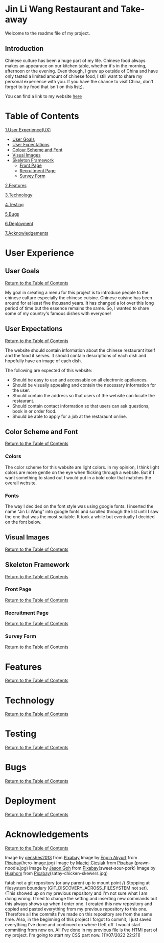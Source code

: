 # Jin Li Wang Restaurant and Take-away

Welcome to the readme file of my project.

## Introduction
Chinese culture has been a huge part of my life. Chinese food always makes an appearace on our kitchen table, whether it's in the morning, afternoon or the evening. Even though, I grew up outside of China and have only tasted a limited amount of chinese food, I still want to share my personal experience with you. If you have the chance to visit China, don't forget to try food that isn't on this list;).

You can find a link to my website [here]()

# Table of Contents
[1.User Experience(UX)]()
- [User Goals](#user-goals)
- [User Expectations](#user-expectations)
- [Colour Scheme and Font](#color-scheme-and-font)
- [Visual Images](#visual-images)
- [Skeleton Framework](#skeleton-framework)
    - [Front Page](#front-page)
    - [Recruitment Page](#recruitment-page)
    - [Survey Form](#survey-form)

[2.Features](#features)

[3.Technology](#technology)

[4.Testing](#testing)

[5.Bugs](#bugs)

[6.Deployment](#deployment)

[7.Acknowledgements](#acknowledgements)

# User Experience

## User Goals

[Return to the Table of Contents](#table-of-contents)

My goal in creating a menu for this project is to introduce people to the chinese culture especially the chinese cuisine. Chinese cuisine has been around for at least five thousand years. It has changed a lot over this long period of time but the essence remains the same. So, I wanted to share some of my country's famous dishes with everyone!
## User Expectations

[Return to the Table of Contents](#table-of-contents)

The website should contain information about the chinese restaurant itself and the food it serves. It should contain descriptions of each dish and hopefully have an image of each dish.

The following are expected of this website:

* Should be easy to use and accessable on all electronic appliances.
* Should be visually appealing and contain the necessary information for the user.
* Should contain the address so that users of the website can locate the restaurant.
* Should contain contact information so that users can ask questions, book in or order food.
* Should be able to apply for a job at the restaraunt online.
## Color Scheme and Font

[Return to the Table of Contents](#table-of-contents)
### Colors

The color scheme for this website are light colors. In my opinion, I think light colors are more gentle on the eye when flicking through a website. But if I want something to stand out I would put in a bold color that matches the overall website. 

### Fonts

The way I decided on the font style was using google fonts. I inserted the name "Jin Li Wang" into google fonts and scrolled through the list until I saw the one that was the most suitable. It took a while but eventually I decided on the font below.
## Visual Images

[Return to the Table of Contents](#table-of-contents)
## Skeleton Framework

[Return to the Table of Contents](#table-of-contents)
### Front Page

[Return to the Table of Contents](#table-of-contents)
### Recruitment Page

[Return to the Table of Contents](#table-of-contents)
### Survey Form

[Return to the Table of Contents](#table-of-contents)

# Features

[Return to the Table of Contents](#table-of-contents)
# Technology

[Return to the Table of Contents](#table-of-contents)
# Testing

[Return to the Table of Contents](#table-of-contents)
# Bugs

[Return to the Table of Contents](#table-of-contents)
# Deployment

[Return to the Table of Contents](#table-of-contents)
# Acknowledgements

[Return to the Table of Contents](#table-of-contents)
















Image by <a href="https://pixabay.com/users/genshes2013-8372779/?utm_source=link-attribution&amp;utm_medium=referral&amp;utm_campaign=image&amp;utm_content=3228057">genshes2013</a> from <a href="https://pixabay.com/?utm_source=link-attribution&amp;utm_medium=referral&amp;utm_campaign=image&amp;utm_content=3228057">Pixabay</a>
Image by <a href="https://pixabay.com/users/engin_akyurt-3656355/?utm_source=link-attribution&amp;utm_medium=referral&amp;utm_campaign=image&amp;utm_content=3726148">Engin Akyurt</a> from <a href="https://pixabay.com/?utm_source=link-attribution&amp;utm_medium=referral&amp;utm_campaign=image&amp;utm_content=3726148">Pixabay</a>(hero-image.jpg)
Image by <a href="https://pixabay.com/users/unitea-14714150/?utm_source=link-attribution&amp;utm_medium=referral&amp;utm_campaign=image&amp;utm_content=4773380">Maciej Cieslak</a> from <a href="https://pixabay.com/?utm_source=link-attribution&amp;utm_medium=referral&amp;utm_campaign=image&amp;utm_content=4773380">Pixabay</a> (prawn-noodle.jpg)
Image by <a href="https://pixabay.com/users/cegoh-94852/?utm_source=link-attribution&amp;utm_medium=referral&amp;utm_campaign=image&amp;utm_content=1264563">Jason Goh</a> from <a href="https://pixabay.com/?utm_source=link-attribution&amp;utm_medium=referral&amp;utm_campaign=image&amp;utm_content=1264563">Pixabay</a>(sweet-sour-pork)
Image by <a href="https://pixabay.com/users/huahom-2139128/?utm_source=link-attribution&amp;utm_medium=referral&amp;utm_campaign=image&amp;utm_content=1486071">Huahom</a> from <a href="https://pixabay.com/?utm_source=link-attribution&amp;utm_medium=referral&amp;utm_campaign=image&amp;utm_content=1486071">Pixabay</a>(satay-chicken-skewers.jpg)

fatal: not a git repository (or any parent up to mount point /)
Stopping at filesystem boundary (GIT_DISCOVERY_ACROSS_FILESYSTEM not set).
(This showed up on my previous repository and I'm not sure what I am doing wrong. I tried to change the setting and inserting new commands but this always shows up when I enter one. I created this new repository and copied and pasted everything from my previous repository to this one. Therefore all the commits I've made on this repository are from the same time. Also, in the beginning of this project I forgot to commit, I just saved everything I've done and continued on where I left off. I would start commiting from now on. All I've done in my previous file is the HTMl part of my project. I'm going to start my CSS part now. [11/07/2022 22:21])
